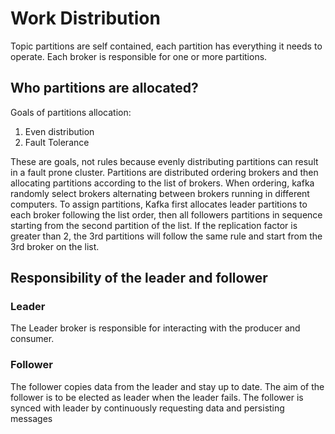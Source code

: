 # Work Distribution

Topic partitions are self contained, each partition has everything it needs to
operate. Each broker is responsible for one or more partitions.

## Who partitions are allocated?
Goals of partitions allocation:
1. Even distribution
2. Fault Tolerance  

These are goals, not rules because evenly distributing partitions can result in
a fault prone cluster. Partitions are distributed ordering brokers and then 
allocating partitions according to the list of brokers.
When ordering, kafka randomly select brokers alternating between brokers
running in different computers. To assign partitions, Kafka first allocates
leader partitions to each broker following the list order, then all followers
partitions in sequence starting from the second partition of the list. If the 
replication factor is greater than 2, the 3rd partitions will follow the same 
rule and start from the 3rd broker on the list. 


## Responsibility of the leader and follower

### Leader
The Leader broker is responsible for interacting with the producer and consumer.

### Follower
The follower copies data from the leader and stay up to date. The aim of the 
follower is to be elected as leader when the leader fails. The follower is 
synced with leader by continuously requesting data and persisting messages